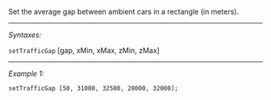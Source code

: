 Set the average gap between ambient cars in a rectangle (in meters).


---
*Syntaxes:*

`setTrafficGap` [gap, xMin, xMax, zMin, zMax]

---
*Example 1:*

```sqf
setTrafficGap [50, 31000, 32500, 28000, 32000];
```
